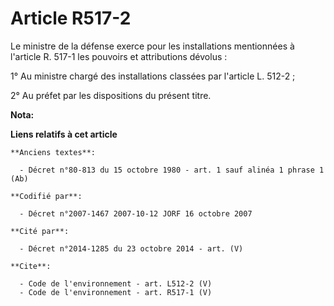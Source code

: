 # Article R517-2

Le ministre de la défense exerce pour les installations mentionnées à l'article R. 517-1 les pouvoirs et attributions
dévolus : 

1° Au ministre chargé des installations classées par l'article L. 512-2 ; 

2° Au préfet par les dispositions du présent titre.

**Nota:**



**Liens relatifs à cet article**

	**Anciens textes**:

	  - Décret n°80-813 du 15 octobre 1980 - art. 1 sauf alinéa 1 phrase 1 (Ab)

	**Codifié par**:

	  - Décret n°2007-1467 2007-10-12 JORF 16 octobre 2007

	**Cité par**:

	  - Décret n°2014-1285 du 23 octobre 2014 - art. (V)

	**Cite**:

	  - Code de l'environnement - art. L512-2 (V)
	  - Code de l'environnement - art. R517-1 (V)
